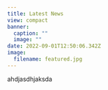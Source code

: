 ```yaml
---
title: Latest News
view: compact
banner:
  caption: ""
  image: ""
date: 2022-09-01T12:50:06.342Z
image:
  filename: featured.jpg
---
```

ahdjasdhjaksda